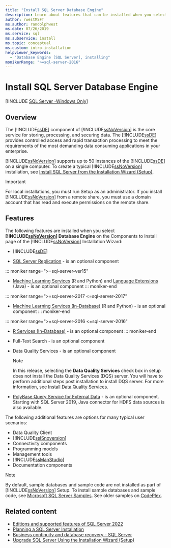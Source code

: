 ```yaml
---
title: "Install SQL Server Database Engine"
description: Learn about features that can be installed when you select SQL Server Database Engine from Components to Install of the SQL Server Installation Wizard.
author: rwestMSFT
ms.author: randolphwest
ms.date: 07/26/2019
ms.service: sql
ms.subservice: install
ms.topic: conceptual
ms.custom: intro-installation
helpviewer_keywords:
  - "Database Engine [SQL Server], installing"
monikerRange: ">=sql-server-2016"
---
```

# Install SQL Server Database Engine

[!INCLUDE [SQL Server -Windows Only](../../includes/applies-to-version/sql-windows-only.md)]

## Overview
The [!INCLUDE[ssDE](../../includes/ssde-md.md)] component of [!INCLUDE[ssNoVersion](../../includes/ssnoversion-md.md)] is the core service for storing, processing, and securing data. The [!INCLUDE[ssDE](../../includes/ssde-md.md)] provides controlled access and rapid transaction processing to meet the requirements of the most demanding data consuming applications in your enterprise.  
  
[!INCLUDE[ssNoVersion](../../includes/ssnoversion-md.md)] supports up to 50 instances of the [!INCLUDE[ssDE](../../includes/ssde-md.md)] on a single computer. To create a typical [!INCLUDE[ssNoVersion](../../includes/ssnoversion-md.md)] installation, see [Install SQL Server from the Installation Wizard &#40;Setup&#41;](../../database-engine/install-windows/install-sql-server-from-the-installation-wizard-setup.md).  
  
>[!IMPORTANT]
>For local installations, you must run Setup as an administrator. If you install [!INCLUDE[ssNoVersion](../../includes/ssnoversion-md.md)] from a remote share, you must use a domain account that has read and execute permissions on the remote share.  

## Features
The following features are installed when you select **[!INCLUDE[ssNoVersion](../../includes/ssnoversion-md.md)] Database Engine** on the Components to Install page of the [!INCLUDE[ssNoVersion](../../includes/ssnoversion-md.md)] Installation Wizard:  
  
-   [!INCLUDE[ssDE](../../includes/ssde-md.md)]  
  
-   [SQL Server Replication](../../relational-databases/replication/sql-server-replication.md) - is an optional component  

::: moniker range=">=sql-server-ver15"
-   [Machine Learning Services](../../machine-learning/install/sql-machine-learning-services-windows-install.md) (R and Python) and [Language Extensions](../..//language-extensions/install/windows-java.md) (Java) - is an optional component
::: moniker-end

::: moniker range=">=sql-server-2017 <=sql-server-2017"
-   [Machine Learning Services (In-Database)](../../machine-learning/install/sql-machine-learning-services-windows-install.md) (R and Python) - is an optional component
::: moniker-end

::: moniker range=">=sql-server-2016 <=sql-server-2016"
-   [R Services (In-Database)](../../machine-learning/install/sql-r-services-windows-install.md) - is an optional component
::: moniker-end

-   Full-Text Search - is an optional component  
  
-   Data Quality Services - is an optional component  
  
    > [!NOTE]  
    >  In this release, selecting the **Data Quality Services** check box in setup does not install the Data Quality Services (DQS) server. You will have to perform additional steps post installation to install DQS server. For more information, see [Install Data Quality Services](../../data-quality-services/install-windows/install-data-quality-services.md).  
    
- [PolyBase Query Service for External Data](../../relational-databases/polybase/polybase-guide.md) - is an optional component. Starting with SQL Server 2019, Java connector for HDFS data sources is also available.

  
 The following additional features are options for many typical user scenarios:  
  
-   Data Quality Client
-   [!INCLUDE[ssISnoversion](../../includes/ssisnoversion-md.md)]
-   Connectivity components
-   Programming models
-   Management tools
-   [!INCLUDE[ssManStudio](../../includes/ssmanstudio-md.md)]
-   Documentation components  
  

> [!NOTE]  
>  By default, sample databases and sample code are not installed as part of [!INCLUDE[ssNoVersion](../../includes/ssnoversion-md.md)] Setup. To install sample databases and sample code, see [Microsoft SQL Server Samples](../../samples/sql-samples-where-are.md). See older samples on [CodePlex](https://go.microsoft.com/fwlink/?LinkId=87843).  
  
## Related content

- [Editions and supported features of SQL Server 2022](../../sql-server/editions-and-components-of-sql-server-2022.md)
- [Planning a SQL Server Installation](../../sql-server/install/planning-a-sql-server-installation.md)
- [Business continuity and database recovery - SQL Server](../sql-server-business-continuity-dr.md)
- [Upgrade SQL Server Using the Installation Wizard (Setup)](upgrade-sql-server-using-the-installation-wizard-setup.md)
